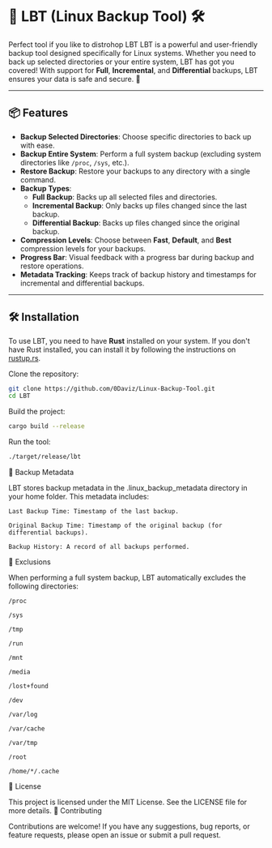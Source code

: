 # 🐧 LBT (Linux Backup Tool) 🛠️
Perfect tool if you like to distrohop LBT
LBT is a powerful and user-friendly backup tool designed specifically for Linux systems. Whether you need to back up selected directories or your entire system, LBT has got you covered! With support for **Full**, **Incremental**, and **Differential** backups, LBT ensures your data is safe and secure. 🚀

---

## 📦 Features

- **Backup Selected Directories**: Choose specific directories to back up with ease.
- **Backup Entire System**: Perform a full system backup (excluding system directories like `/proc`, `/sys`, etc.).
- **Restore Backup**: Restore your backups to any directory with a single command.
- **Backup Types**:
  - **Full Backup**: Backs up all selected files and directories.
  - **Incremental Backup**: Only backs up files changed since the last backup.
  - **Differential Backup**: Backs up files changed since the original backup.
- **Compression Levels**: Choose between **Fast**, **Default**, and **Best** compression levels for your backups.
- **Progress Bar**: Visual feedback with a progress bar during backup and restore operations.
- **Metadata Tracking**: Keeps track of backup history and timestamps for incremental and differential backups.

---

## 🛠️ Installation

To use LBT, you need to have **Rust** installed on your system. If you don't have Rust installed, you can install it by following the instructions on [rustup.rs](https://rustup.rs/).

Clone the repository:
```bash
git clone https://github.com/0Daviz/Linux-Backup-Tool.git
cd LBT
```
Build the project:
```bash
cargo build --release
```
Run the tool:
```bash
./target/release/lbt
   ```

📝 Backup Metadata

LBT stores backup metadata in the .linux_backup_metadata directory in your home folder. This metadata includes:

    Last Backup Time: Timestamp of the last backup.

    Original Backup Time: Timestamp of the original backup (for differential backups).

    Backup History: A record of all backups performed.

🛑 Exclusions

When performing a full system backup, LBT automatically excludes the following directories:

    /proc

    /sys

    /tmp

    /run

    /mnt

    /media

    /lost+found

    /dev

    /var/log

    /var/cache

    /var/tmp

    /root

    /home/*/.cache

📜 License

This project is licensed under the MIT License. See the LICENSE file for more details.
🙏 Contributing

Contributions are welcome! If you have any suggestions, bug reports, or feature requests, please open an issue or submit a pull request.
